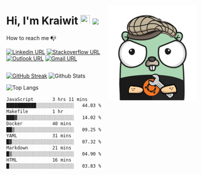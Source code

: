 [//]: # (<img align="right" width="235" src="https://github.com/arsmn/arsmn/blob/main/magician_gopher.png">)
<img align="right" width="235" src="assets/img/my_gopher.png">

# Hi, I'm Kraiwit <img src="https://media.giphy.com/media/hvRJCLFzcasrR4ia7z/giphy.gif" width="25px" height="25px"> ![](https://komarev.com/ghpvc/?username=parlarlax&label=PROFILE+VIEWS)

How to reach me :mailbox_with_no_mail:

[![Linkedin URL](https://img.shields.io/badge/LinkedIn-0077B5?style=for-the-badge&logo=linkedin&logoColor=white)](https://www.linkedin.com/in/kraiwit-tongkul-545b0b64/)
[![Stackoverflow URL](https://img.shields.io/badge/Stackoverflow-ef8236?style=for-the-badge&logo=stackoverflow&logoColor=white)](https://stackoverflow.com/users/15555894/lax-tongkul)
[![Outlook URL](https://img.shields.io/badge/Outlook-0078D4?style=for-the-badge&logo=microsoft-outlook&logoColor=white)](mailto:lax.ltk@outlook.com)
[![Gmail URL](https://img.shields.io/badge/Gmail-D14836?style=for-the-badge&logo=gmail&logoColor=white)](mailto:lax.ltk@gmail.com)




##
[![GitHub Streak](https://github-readme-streak-stats.herokuapp.com?user=parlarlax&theme=dark)](https://git.io/streak-stats)
![Github Stats](https://github-readme-stats.vercel.app/api?username=parlarlax&show_icons=true&theme=github_dark&include_all_commits=true&custom_title=GitHub%20Stats)

![Top Langs](https://github-readme-stats.vercel.app/api/top-langs/?username=parlarlax&hide=css,html&theme=github_dark&layout=compact)

<!--START_SECTION:waka-->

```text
JavaScript       3 hrs 11 mins   ███████████░░░░░░░░░░░░░░   44.03 %
Makefile         1 hr            ███▓░░░░░░░░░░░░░░░░░░░░░   14.02 %
Docker           40 mins         ██▒░░░░░░░░░░░░░░░░░░░░░░   09.25 %
YAML             31 mins         █▓░░░░░░░░░░░░░░░░░░░░░░░   07.32 %
Markdown         21 mins         █▒░░░░░░░░░░░░░░░░░░░░░░░   04.90 %
HTML             16 mins         █░░░░░░░░░░░░░░░░░░░░░░░░   03.83 %
```

<!--END_SECTION:waka-->
